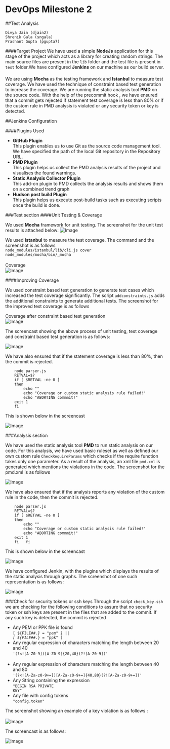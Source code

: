 # DevOps Milestone 2 
##Test Analysis

    Divya Jain (djain2)
    Shrenik Gala (sngala)
    Prashant Gupta (pgupta7)
    
####Target Project
We have used a simple **NodeJs** application for this stage of the project which acts as a library for creating random strings. The main source files are present in the <code>lib</code> folder and the test file is present in <code>test</code> folder.We have configured **Jenkins** on our machine as our build server.

####
We are using **Mocha** as the testing framework and **Istanbul** to measure test coverage. We have used the technique of constraint based test generation to increase the coverage.
We are running the static analysis tool **PMD** on the source code. With the help of the precommit hook , we have ensured that a commit gets rejected if statement test coverage is less than 80% or if the custom rule in PMD analysis is violated or any security token or key is detected.

##Jenkins Configuration

####Plugins Used

- **GitHub Plugin**<br>
    This plugin enables us to use Git as the source code management tool. We have specified the path of the local Git repository in the Repository URL. 
- **PMD Plugin**<br>
    This plugin helps us collect the PMD analysis results of the project and visualises the found warnings.
- **Static Analysis Collector Plugin**<br>
    This add-on plugin to PMD collects the analysis results and shows them on a combined trend graph
- **Hudson post build Plugin**<br>
    This plugin helps us execute post-build tasks such as executing scripts once the build is done.

###Test section
####Unit Testing & Coverage

We used **Mocha** framework for unit testing. The screenshot for the unit test results is attached below:
![Image](https://github.com/prashantgupta24/node-randomstring/blob/master/Screenshots%2Bcasts/NpmTestScreenshot.png)

We used **Istanbul** to measure the test coverage. The command and the screenshot is as follows <br>
<code>node_modules/istanbul/lib/cli.js cover node_modules/mocha/bin/_mocha</code><br><br>
Coverage<br>
![Image](https://github.com/prashantgupta24/node-randomstring/blob/master/Screenshots%2Bcasts/CoverageBefore.png)


####Improving Coverage

We used constraint based test generation to generate test cases which increased the test coverage significantly. The script <code>addconstraints.js</code> adds the additional constraints to generate additional tests.
The screenshot for the improved test coverage is as follows <br>

Coverage after constraint based test generation<br>
![Image](https://github.com/prashantgupta24/node-randomstring/blob/master/Screenshots%2Bcasts/coverageafter.png)

The screencast showing the above process of unit testing, test coverage and constraint based test generation is as follows:<br>

![Image](https://github.com/prashantgupta24/node-randomstring/blob/master/Screenshots%2Bcasts/unit%20testing%20and%20constraint%20testing.gif)

We have also ensured that if the statement coverage is less than 80%, then the commit is rejected.

        node parser.js
        RETVAL=$?
        if [ $RETVAL -ne 0 ]
        then
            echo ""
            echo "Coverage or custom static analysis rule failed!"
            echo "ABORTING commmit!"
        exit 1
        fi
This is shown below in the screencast

![Image](https://github.com/prashantgupta24/node-randomstring/blob/master/Screenshots%2Bcasts/commit%20fail%20on%20coverage.gif)

###Analysis section

We have used the static analysis tool **PMD** to run static analysis on our code. For this analysis, we have used basic ruleset as well as defined our own custom rule <code>CheckRequireParams</code> which checks if the require function takes only one parameter. As a result of the analysis, an xml file <code>pmd.xml</code> is generated which mentions the violations in the code. The screenshot for the pmd.xml is as follows<br>

![Image](https://github.com/prashantgupta24/node-randomstring/blob/master/Screenshots%2Bcasts/pmdxml.png)

We have also ensured that if the analysis reports any violation of the custom rule in the code, then the commit is rejected.

        node parser.js
        RETVAL=$?
        if [ $RETVAL -ne 0 ]
        then
            echo ""
            echo "Coverage or custom static analysis rule failed!"
            echo "ABORTING commmit!"
        exit 1
        fi   fi
    
This is shown below in the screencast<br>

![Image](https://github.com/prashantgupta24/node-randomstring/blob/master/Screenshots%2Bcasts/pmd1.gif)


We have configured Jenkin, with the plugins which displays the results of the static analysis through graphs. The screenshot of one such representation is as follows:<br>

![Image](https://github.com/prashantgupta24/node-randomstring/blob/master/Screenshots%2Bcasts/JenkinsStaticAnalysis.png)


###Check for security tokens or ssh keys
Through the script <code>check_key.ssh</code> we are checking for the following conditions to assure that no security token or ssh keys are present in the files that are added to the commit. If any such key is detected, the commit is rejected<br>
*   Any PEM or PPK file is found<br>
            <code>[ ${FILE##*.} = "pem" ] || [ ${FILE##*.} = "ppk" ]</code><br>
*   Any regular expression of characters matching the length between 20 and 40<br>
            <code>'(?<![A-Z0-9])[A-Z0-9]{20,40}(?![A-Z0-9])' </code><br>
*   Any regular expression of characters matching the length between 40 and 80<br>
            <code>'(?<![A-Za-z0-9+=])[A-Za-z0-9+=]{40,80}(?![A-Za-z0-9+=])'</code><br>
*   Any String containing the expression<br>
            <code>"BEGIN RSA PRIVATE KEY"</code><br>
*   Any file with config tokens<br>
            <code>"config.token"</code>

The screenshot showing an example of a key violation is as follows :<br><br>
![Image](https://github.com/prashantgupta24/node-randomstring/blob/master/Screenshots%2Bcasts/KeyViolation.png)

The screencast is as follows:

![Image](https://github.com/prashantgupta24/node-randomstring/blob/master/Screenshots%2Bcasts/private%20keys%2Bpem.gif)






